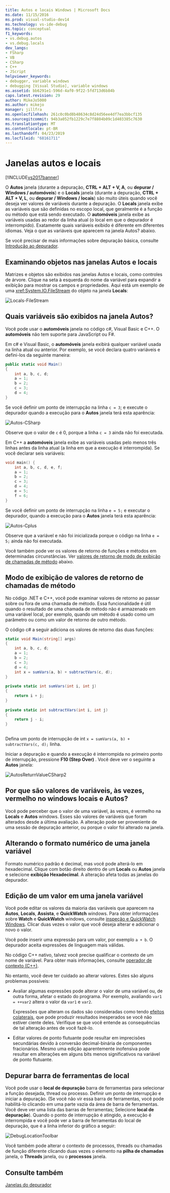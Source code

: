 ```yaml
---
title: Autos e locais Windows | Microsoft Docs
ms.date: 11/15/2016
ms.prod: visual-studio-dev14
ms.technology: vs-ide-debug
ms.topic: conceptual
f1_keywords:
- vs.debug.autos
- vs.debug.locals
dev_langs:
- FSharp
- VB
- CSharp
- C++
- JScript
helpviewer_keywords:
- debugger, variable windows
- debugging [Visual Studio], variable windows
ms.assetid: bb6291e1-596d-4af0-9f22-5fd713d6b84b
caps.latest.revision: 29
author: MikeJo5000
ms.author: mikejo
manager: jillfra
ms.openlocfilehash: 261c0c0bd8b48634c8d24d56ee4df7ea3bbcf135
ms.sourcegitcommit: 94b3a052fb1229c7e7f8804b09c1d403385c7630
ms.translationtype: MT
ms.contentlocale: pt-BR
ms.lasthandoff: 04/23/2019
ms.locfileid: "68161711"
---
```

# <a name="autos-and-locals-windows"></a>Janelas autos e locais
[!INCLUDE[vs2017banner](../includes/vs2017banner.md)]

O **Autos** janela (durante a depuração, **CTRL + ALT + V, A**, ou **depurar / Windows / automóveis**) e o **Locals** janela (durante a depuração,  **CTRL + ALT + V, L**, ou **depurar / Windows / locais**) são muito úteis quando você deseja ver valores de variáveis durante a depuração. O **Locals** janela exibe as variáveis que são definidas no escopo local, que geralmente é a função ou método que está sendo executado. O **automóveis** janela exibe as variáveis usadas ao redor da linha atual (o local em que o depurador é interrompido). Exatamente quais variáveis exibido é diferente em diferentes idiomas. Veja o que as variáveis que aparecem na janela Autos? abaixo.  
  
 Se você precisar de mais informações sobre depuração básica, consulte [Introdução ao depurador](../debugger/getting-started-with-the-debugger.md).  
  
## <a name="looking-at-objects-in-the-autos-and-locals-windows"></a>Examinando objetos nas janelas Autos e locais  
 Matrizes e objetos são exibidos nas janelas Autos e locais, como controles de árvore. Clique na seta à esquerda do nome da variável para expandir a exibição para mostrar os campos e propriedades. Aqui está um exemplo de uma <xref:System.IO.FileStream> do objeto na janela **Locals**:  
  
 ![Locals&#45;FileStream](../debugger/media/locals-filestream.png "Locals-FileStream")  
  
## <a name="what-variables-appear-in-the-autos-window"></a>Quais variáveis são exibidos na janela Autos?  
 Você pode usar o **automóveis** janela no código c#, Visual Basic e C++. O **automóveis** não tem suporte para JavaScript ou F#.  
  
 Em c# e Visual Basic, o **automóveis** janela exibirá qualquer variável usada na linha atual ou anterior. Por exemplo, se você declara quatro variáveis e defini-los da seguinte maneira:  
  
```csharp  
public static void Main()  
{  
    int a, b, c, d;  
    a = 1;  
    b = 2;  
    c = 3;  
    d = 4;  
}  
```  
  
 Se você definir um ponto de interrupção na linha `c = 3`; e execute o depurador quando a execução para o **Autos** janela terá esta aparência:  
  
 ![Autos&#45;CSharp](../debugger/media/autos-csharp.png "Autos-CSharp")  
  
 Observe que o valor de `c` é 0, porque a linha `c = 3` ainda não foi executada.  
  
 Em C++ a **automóveis** janela exibe as variáveis usadas pelo menos três linhas antes da linha atual (a linha em que a execução é interrompida). Se você declarar seis variáveis:  
  
```cpp  
void main() {  
    int a, b, c, d, e, f;  
    a = 1;  
    b = 2;  
    c = 3;  
    d = 4;  
    e = 5;  
    f = 6;  
}  
```  
  
 Se você definir um ponto de interrupção na linha `e = 5;` e executar o depurador, quando a execução para o **Autos** janela terá esta aparência:  
  
 ![Autos&#45;Cplus](../debugger/media/autos-cplus.png "Autos-Cplus")  
  
 Observe que a variável e não foi inicializada porque o código na linha `e = 5;` ainda não foi executada.  
  
 Você também pode ver os valores de retorno de funções e métodos em determinadas circunstâncias. Ver [valores de retorno de modo de exibição de chamadas de método](#bkmk_returnValue) abaixo.  
  
## <a name="bkmk_returnValue"></a> Modo de exibição de valores de retorno de chamadas de método  
 No código .NET e C++, você pode examinar valores de retorno ao passar sobre ou fora de uma chamada de método. Essa funcionalidade é útil quando o resultado de uma chamada de método não é armazenado em uma variável local, por exemplo, quando um método é usado como um parâmetro ou como um valor de retorno de outro método.  
  
 O código c# a seguir adiciona os valores de retorno das duas funções:  
  
```csharp  
static void Main(string[] args)  
{  
    int a, b, c, d;  
    a = 1;  
    b = 2;  
    c = 3;  
    d = 4;  
    int x = sumVars(a, b) + subtractVars(c, d);  
}  
  
private static int sumVars(int i, int j)  
{  
    return i + j;  
}  
  
private static int subtractVars(int i, int j)  
{  
    return j - i;  
}  
  
```  
  
 Defina um ponto de interrupção de int `x = sumVars(a, b) + subtractVars(c, d);` linha.  
  
 Iniciar a depuração e quando a execução é interrompida no primeiro ponto de interrupção, pressione **F10 (Step Over)** . Você deve ver o seguinte a **Autos** janela:  
  
 ![AutosReturnValueCSharp2](../debugger/media/autosreturnvaluecsharp2.png "AutosReturnValueCSharp2")  
  
## <a name="why-are-variable-values-sometimes-red-in-locals-and-autos-windows"></a>Por que são valores de variáveis, às vezes, vermelho no windows locais e Autos?  
 Você pode perceber que o valor de uma variável, às vezes, é vermelho na **Locals** e **Autos** windows. Esses são valores de variáveis que foram alterados desde a última avaliação. A alteração pode ser proveniente de uma sessão de depuração anterior, ou porque o valor foi alterado na janela.  
  
## <a name="changing-the-numeric-format-of-a-variable-window"></a>Alterando o formato numérico de uma janela variável  
 Formato numérico padrão é decimal, mas você pode alterá-lo em hexadecimal. Clique com botão direito dentro de um **Locals** ou **Autos** janela e selecione **exibição Hexadecimal**. A alteração afeta todas as janelas do depurador.  
  
## <a name="editing-a-value-in-a-variable-window"></a>Edição de um valor em uma janela variável  
 Você pode editar os valores da maioria das variáveis que aparecem na **Autos**, **Locals**, **Assista**, e **QuickWatch** windows. Para obter informações sobre **Watch** e **QuickWatch** windows, consulte [inspeção e QuickWatch Windows](../debugger/watch-and-quickwatch-windows.md). Clicar duas vezes o valor que você deseja alterar e adicionar o novo o valor.  
  
 Você pode inserir uma expressão para um valor, por exemplo `a + b`. O depurador aceita expressões de linguagem mais válidas.  
  
 No código C++ nativo, talvez você precise qualificar o contexto de um nome de variável. Para obter mais informações, consulte [operador de contexto (C++)](../debugger/context-operator-cpp.md).  
  
 No entanto, você deve ter cuidado ao alterar valores. Estes são alguns problemas possíveis:  
  
- Avaliar algumas expressões pode alterar o valor de uma variável ou, de outra forma, afetar o estado do programa. Por exemplo, avaliando `var1 = ++var2` altera o valor da `var1` e `var2`.  
  
     Expressões que alteram os dados são consideradas como tendo [efeitos colaterais](https://en.wikipedia.org/wiki/Side_effect_\(computer_science\)), que pode produzir resultados inesperados se você não estiver ciente deles. Verifique se que você entende as consequências de tal alteração antes de você fazê-lo.  
  
- Editar valores de ponto flutuante pode resultar em imprecisões secundárias devido à conversão decimal-binária de componentes fracionários. Mesmo uma edição aparentemente inofensiva pode resultar em alterações em alguns bits menos significativos na variável de ponto flutuante.  
  
## <a name="debug-location-toolbar"></a>Depurar barra de ferramentas de local  
 Você pode usar o **local de depuração** barra de ferramentas para selecionar a função desejada, thread ou processo. Definir um ponto de interrupção e iniciar a depuração. (Se você não vir essa barra de ferramentas, você pode habilitá-lo clicando em uma parte vazia da área de barra de ferramentas. Você deve ver uma lista das barras de ferramentas; Selecione **local de depuração**). Quando o ponto de interrupção é atingido, a execução é interrompida e você pode ver a barra de ferramentas do local de depuração, que é a linha inferior do gráfico a seguir:  
  
 ![DebugLocationToolbar](../debugger/media/debuglocationtoolbar.png "DebugLocationToolbar")  
  
 Você também pode alterar o contexto de processos, threads ou chamadas de função diferente clicando duas vezes o elemento na **pilha de chamadas** janela, o **Threads** janela, ou o **processos** janela.  
  
## <a name="see-also"></a>Consulte também  
 [Janelas do depurador](../debugger/debugger-windows.md)
